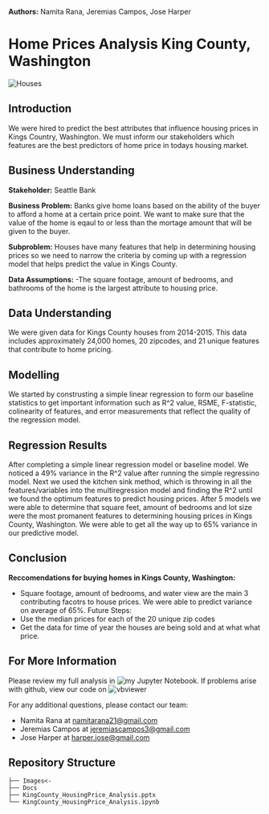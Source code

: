 **Authors:** Namita Rana, Jeremias Campos, Jose Harper

# Home Prices Analysis King County, Washington

![Houses](https://github.com/namitarana1/Phase2_Test/blob/hola/Images/Real_Estate_Analysis_Flatiron%20Small.png)


## Introduction
We were hired to predict the best attributes that influence housing prices in Kings Country, Washington. We must inform our stakeholders which features are the best predictors of home price in todays housing market. 

## Business Understanding
**Stakeholder:** Seattle Bank 

**Business Problem:** Banks give home loans based on the ability of the buyer to afford a home at a certain price point. We want to make sure that the value of the home is eqaul to or less than the mortage amount that will be given to the buyer. 

**Subproblem:**
Houses have many features that help in determining housing prices so we need to narrow the criteria by coming up with a regression model that helps predict the value in Kings County.

**Data Assumptions:** 
-The square footage, amount of bedrooms, and bathrooms of the home is the largest attribute to housing price.


## Data Understanding
We were given data for Kings County houses from 2014-2015. This data includes approximately 24,000 homes, 20 zipcodes, and 21 unique features that contribute to home pricing.


## Modelling
We started by construsting a simple linear regression to form our baseline statistics to get important information such as R^2 value, RSME, F-statistic, colinearity of features, and error measurements that reflect the quality of the regression model.


## Regression Results
After completing a simple linear regression model or baseline model. We noticed a 49% variance in the R^2 value after running the simple regressino model. Next we used the kitchen sink method, which is throwing in all the features/variables into the multiregression model and finding the R^2 until we found the optimum features to predict housing prices. After 5 models we were able to determine that square feet, amount of bedrooms and lot size were the most promanent features to determining housing prices in Kings County, Washington. We were able to get all the way up to 65% variance in our predictive model.


## Conclusion

**Reccomendations for buying homes in Kings County, Washington:**
- Square footage, amount of bedrooms, and water view are the main 3 contributing facotrs to house prices. We were able to predict variance on average of 65%.
Future Steps:
- Use the median prices for each of the 20 unique zip codes
- Get the data for time of year the houses are being sold and at what what price.

## For More Information

Please review my full analysis in ![my Jupyter Notebook](/KingCounty_HousingPrice_Analysis.ipynb).
If problems arise with github, view our code on ![vbviewer](https://nbviewer.org/github/namitarana1/KingCounty-Housing/blob/main/KingCounty_HousingPrice_Analysis.ipynb)

For any additional questions,
please contact our team:
- Namita Rana at <namitarana21@gmail.com>
- Jeremias Campos at <jeremiascampos3@gmail.com>
- Jose Harper at <harper.jose@gmail.com>



## Repository Structure

```
├── Images<- 
├── Docs
├── KingCounty_HousingPrice_Analysis.pptx                               
└── KingCounty_HousingPrice_Analysis.ipynb                           
```
